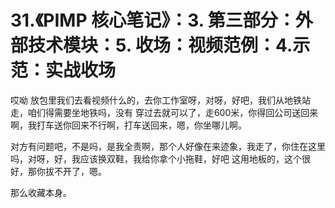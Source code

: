 # 31.《PIMP 核心笔记》：3. 第三部分：外部技术模块：5. 收场：视频范例：4.示范：实战收场

哎呦 放包里我们去看视频什么的，去你工作室呀，对呀，好吧，我们从地铁站走，咱们得需要坐地铁吗，没有 穿过去就可以了，走600米，你得回公司送回来啊，我打车送你回来不行啊，打车送回来，嗯，你坐哪儿啊。

对方有问题吧，不是吗，是我全责啊，那个人好像在来迹象，我走了，你住在这里吗，对呀，好，我应该换双鞋，我给你拿个小拖鞋，好吧 这用地板的，这个很好，那你拔不开了，嗯。

那么收藏本身。